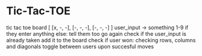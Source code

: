 # Tic-Tac-TOE
tic tac toe board
[
  [x, -, -],
  [-, -, -],
  [-, -, -]
]
user_input -> something 1-9 
if they enter anything else: tell them too go again
check if the user_input is already taken
add it to the board
check if user won: checking rows, columns and diagonals
toggle between users upon succesful moves
